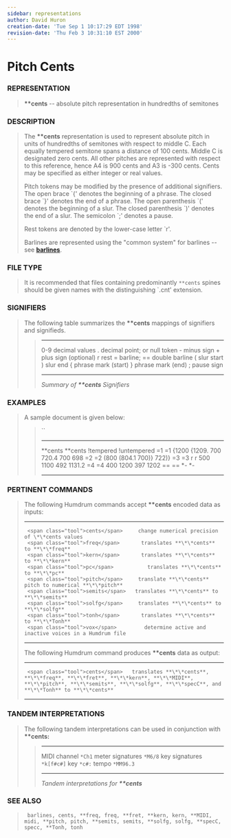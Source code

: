 ```yaml
---
sidebar: representations
author: David Huron
creation-date: 'Tue Sep 1 10:17:29 EDT 1998'
revision-date: 'Thu Feb 3 10:31:10 EST 2000'
---
```



Pitch Cents
======================================

### REPRESENTATION

> **\*\*cents** \-- absolute pitch representation in hundredths of
> semitones

### DESCRIPTION

> The **\*\*cents** representation is used to represent absolute pitch
> in units of hundredths of semitones with respect to middle C. Each
> equally tempered semitone spans a distance of 100 cents. Middle C is
> designated zero cents. All other pitches are represented with respect
> to this reference, hence A4 is 900 cents and A3 is -300 cents. Cents
> may be specified as either integer or real values.
>
> Pitch tokens may be modified by the presence of additional signifiers.
> The open brace \`{\' denotes the beginning of a phrase. The closed
> brace \`}\' denotes the end of a phrase. The open parenthesis \`(\'
> denotes the beginning of a slur. The closed parenthesis \`)\' denotes
> the end of a slur. The semicolon \`;\' denotes a pause.
>
> Rest tokens are denoted by the lower-case letter \`r\'.
>
> Barlines are represented using the \"common system\" for barlines \--
> see [**barlines**](barlines.rep.html).

### FILE TYPE

> It is recommended that files containing predominantly `**cents` spines
> should be given names with the distinguishing \`.cnt\' extension.

### SIGNIFIERS

> The following table summarizes the **\*\*cents** mappings of
> signifiers and signifieds.
>
> >   ----- ------------------------------
> >   0-9   decimal values
> >   .     decimal point; or null token
> >   \-    minus sign
> >   \+    plus sign (optional)
> >   r     rest
> >   =     barline; == double barline
> >   (     slur start
> >   )     slur end
> >   {     phrase mark (start)
> >   }     phrase mark (end)
> >   ;     pause sign
> >   ----- ------------------------------
> >
> > *Summary of **\*\*cents** Signifiers*

### EXAMPLES

> A sample document is given below:
>
> > ``
> >
> >   ----------- -------------
> >   \*\*cents   \*\*cents
> >   !tempered   !untempered
> >   =1          =1
> >   {1200       {1209.
> >   700         720.4
> >   700         698
> >   =2          =2
> >   (800        (804.1
> >   700)}       722)}
> >   =3          =3
> >   r           r
> >   500 1100    492 1131.2
> >   =4          =4
> >   400 1200    397 1202
> >   ==          ==
> >   \*-         \*-
> >   ----------- -------------
> >
### PERTINENT COMMANDS

> The following Humdrum commands accept **\*\*cents** encoded data as
> inputs:
>
>   -- --------------------------------------- ----------------------------------------------------------
>                                              
>      <span class="tool">cents</span>     change numerical precision of \*\*cents values
>      <span class="tool">freq</span>       translates **\*\*cents** to **\*\*freq**
>      <span class="tool">kern</span>       translates **\*\*cents** to **\*\*kern**
>      <span class="tool">pc</span>           translates **\*\*cents** to **\*\*pc**
>      <span class="tool">pitch</span>     translate **\*\*cents** pitch to numerical **\*\*pitch**
>      <span class="tool">semits</span>   translates **\*\*cents** to **\*\*semits**
>      <span class="tool">solfg</span>     translates **\*\*cents** to **\*\*solfg**
>      <span class="tool">tonh</span>       translates **\*\*cents** to **\*\*Tonh**
>      <span class="tool">vox</span>         determine active and inactive voices in a Humdrum file
>                                              
>   -- --------------------------------------- ----------------------------------------------------------
>
> The following Humdrum command produces **\*\*cents** data as output:
>
>   -- ------------------------------------- ----------------------------------------------------------------------------------------------------------------------------------------------------------------------------------
>                                            
>      <span class="tool">cents</span>   translates **\*\*cents**, **\*\*freq**, **\*\*fret**, **\*\*kern**, **\*\*MIDI**, **\*\*pitch**, **\*\*semits**, **\*\*solfg**, **\*\*specC**, and **\*\*Tonh** to **\*\*cents**
>   -- ------------------------------------- ----------------------------------------------------------------------------------------------------------------------------------------------------------------------------------
>
### TANDEM INTERPRETATIONS

> The following tandem interpretations can be used in conjunction with
> **\*\*cents:**
>
> >   ------------------ ------------
> >   MIDI channel       `*Ch1`
> >   meter signatures   `*M6/8`
> >   key signatures     `*k[f#c#]`
> >   key                `*c#:`
> >   tempo              `*MM96.3`
> >   ------------------ ------------
> >
> > *Tandem interpretations for **\*\*cents***

### SEE ALSO

> ` barlines, cents, **freq, freq, **fret, **kern, kern, **MIDI, midi, **pitch, pitch, **semits, semits, **solfg, solfg, **specC, specc, **Tonh, tonh`

